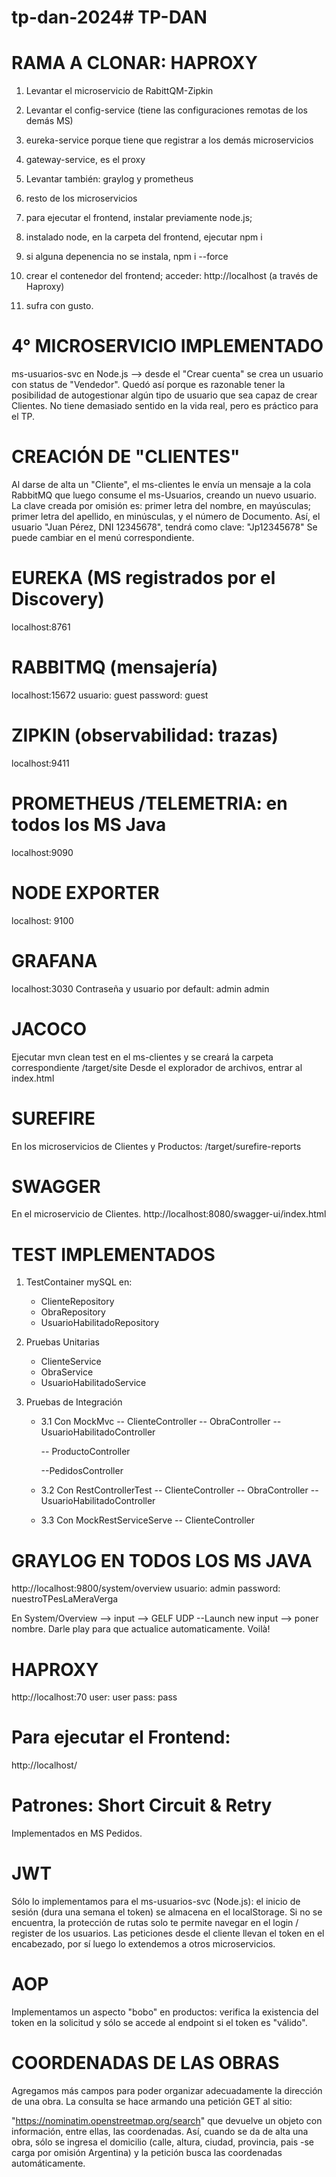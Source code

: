 # tp-dan-2024# TP-DAN

# RAMA A CLONAR: HAPROXY

1. Levantar el microservicio de RabittQM-Zipkin
2. Levantar el config-service (tiene las configuraciones remotas de los demás MS)
3. eureka-service porque tiene que registrar a los demás microservicios
4. gateway-service, es el proxy
5. Levantar también: graylog y prometheus
6. resto de los microservicios
7. para ejecutar el frontend, instalar previamente node.js;

8. instalado node, en la carpeta del frontend, ejecutar npm i
9. si alguna depenencia no se instala, npm i --force
10. crear el contenedor del frontend; acceder: http://localhost (a través de Haproxy)
11. sufra con gusto.

# 4° MICROSERVICIO IMPLEMENTADO

ms-usuarios-svc en Node.js --> desde el "Crear cuenta" se crea un usuario con status de "Vendedor". Quedó así porque es razonable tener la posibilidad de autogestionar algún tipo de usuario que sea capaz de crear Clientes. No tiene demasiado sentido en la vida real, pero es práctico para el TP.

# CREACIÓN DE "CLIENTES"

Al darse de alta un "Cliente", el ms-clientes le envía un mensaje a la cola RabbitMQ que luego consume el ms-Usuarios, creando un nuevo usuario. La clave creada por omisión es: primer letra del nombre, en mayúsculas; primer letra del apellido, en minúsculas, y el número de Documento. Así, el usuario "Juan Pérez, DNI 12345678", tendrá como clave: "Jp12345678"
Se puede cambiar en el menú correspondiente.

# EUREKA (MS registrados por el Discovery)

localhost:8761

# RABBITMQ (mensajería)

localhost:15672
usuario: guest
password: guest

# ZIPKIN (observabilidad: trazas)

localhost:9411

# PROMETHEUS /TELEMETRIA: en todos los MS Java

localhost:9090

# NODE EXPORTER

localhost: 9100

# GRAFANA

localhost:3030
Contraseña y usuario por default: admin admin

# JACOCO

Ejecutar mvn clean test en el ms-clientes y se creará la carpeta correspondiente /target/site
Desde el explorador de archivos, entrar al index.html

# SUREFIRE

En los microservicios de Clientes y Productos: /target/surefire-reports

# SWAGGER

En el microservicio de Clientes.
http://localhost:8080/swagger-ui/index.html

# TEST IMPLEMENTADOS

1. TestContainer mySQL en:

   - ClienteRepository
   - ObraRepository
   - UsuarioHabilitadoRepository

2. Pruebas Unitarias

   - ClienteService
   - ObraService
   - UsuarioHabilitadoService

3. Pruebas de Integración

   - 3.1 Con MockMvc
     -- ClienteController
     -- ObraController
     -- UsuarioHabilitadoController

     -- ProductoController

     --PedidosController

   - 3.2 Con RestControllerTest
     -- ClienteController
     -- ObraController
     -- UsuarioHabilitadoController

   - 3.3 Con MockRestServiceServe
     -- ClienteController

# GRAYLOG EN TODOS LOS MS JAVA

http://localhost:9800/system/overview
usuario: admin
password: nuestroTPesLaMeraVerga

En System/Overview --> input --> GELF UDP --Launch new input --> poner nombre. Darle play para que actualice automaticamente.
Voilà!

# HAPROXY

http://localhost:70
user: user
pass: pass

# Para ejecutar el Frontend:

http://localhost/

# Patrones: Short Circuit & Retry

Implementados en MS Pedidos.

# JWT

Sólo lo implementamos para el ms-usuarios-svc (Node.js): el inicio de sesión (dura una semana el token) se almacena en el localStorage. Si no se encuentra, la protección de rutas solo te permite navegar en el login / register de los usuarios.
Las peticiones desde el cliente llevan el token en el encabezado, por sí luego lo extendemos a otros microservicios.

# AOP

Implementamos un aspecto "bobo" en productos: verifica la existencia del token en la solicitud y sólo se accede al endpoint si el token es "válido".

# COORDENADAS DE LAS OBRAS

Agregamos más campos para poder organizar adecuadamente la dirección de una obra. La consulta se hace armando una petición GET al sitio:

"https://nominatim.openstreetmap.org/search" que devuelve un objeto con información, entre ellas, las coordenadas. Así, cuando se da de alta una obra, sólo se ingresa el domicilio (calle, altura, ciudad, provincia, pais -se carga por omisión Argentina) y la petición busca las coordenadas automáticamente.
